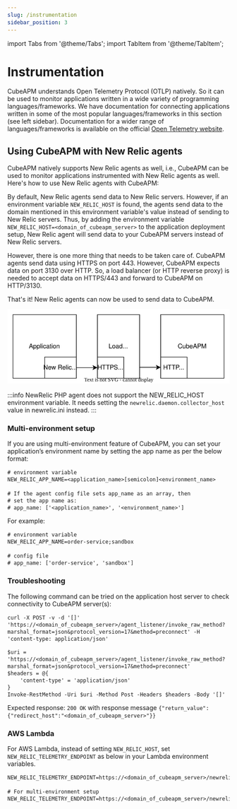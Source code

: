```yaml
---
slug: /instrumentation
sidebar_position: 3
---
```


import Tabs from '@theme/Tabs';
import TabItem from '@theme/TabItem';

# Instrumentation

CubeAPM understands Open Telemetry Protocol (OTLP) natively. So it can be used to monitor applications written in a wide variety of programming languages/frameworks. We have documentation for connecting applications written in some of the most popular languages/frameworks in this section (see left sidebar). Documentation for a wider range of languages/frameworks is available on the official [Open Telemetry website](https://opentelemetry.io/docs/instrumentation/).

## Using CubeAPM with New Relic agents

CubeAPM natively supports New Relic agents as well, i.e., CubeAPM can be used to monitor applications instrumented with New Relic agents as well. Here's how to use New Relic agents with CubeAPM:

By default, New Relic agents send data to New Relic servers. However, if an environment variable `NEW_RELIC_HOST` is found, the agents send data to the domain mentioned in this environment variable's value instead of sending to New Relic servers. Thus, by adding the environment variable `NEW_RELIC_HOST=<domain_of_cubeapm_server>` to the application deployment setup, New Relic agent will send data to your CubeAPM servers instead of New Relic servers.

However, there is one more thing that needs to be taken care of. CubeAPM agents send data using HTTPS on port 443. However, CubeAPM expects data on port 3130 over HTTP. So, a load balancer (or HTTP reverse proxy) is needed to accept data on HTTPS/443 and forward to CubeAPM on HTTP/3130.

That's it! New Relic agents can now be used to send data to CubeAPM.

![CubeAPM with New Relic](/img/new-relic.svg)

:::info
NewRelic PHP agent does not support the NEW_RELIC_HOST environment variable. It needs setting the `newrelic.daemon.collector_host` value in newrelic.ini instead.
:::

### Multi-environment setup

If you are using multi-environment feature of CubeAPM, you can set your application’s environment name by setting the app name as per the below format:

```shell
# environment variable
NEW_RELIC_APP_NAME=<application_name>[semicolon]<environment_name>

# If the agent config file sets app_name as an array, then
# set the app name as:
# app_name: ['<application_name>', '<environment_name>']
```

For example:

```shell
# environment variable
NEW_RELIC_APP_NAME=order-service;sandbox

# config file
# app_name: ['order-service', 'sandbox']
```

### Troubleshooting

The following command can be tried on the application host server to check connectivity to CubeAPM server(s):
<Tabs groupId="shells">
<TabItem value="bash" label="bash">

```shell
curl -X POST -v -d '[]' 'https://<domain_of_cubeapm_server>/agent_listener/invoke_raw_method?marshal_format=json&protocol_version=17&method=preconnect' -H 'content-type: application/json'
```

</TabItem>
<TabItem value="powershell" label="powershell">

```shell
$uri = 'https://<domain_of_cubeapm_server>/agent_listener/invoke_raw_method?marshal_format=json&protocol_version=17&method=preconnect'
$headers = @{
    'content-type' = 'application/json'
}
Invoke-RestMethod -Uri $uri -Method Post -Headers $headers -Body '[]'
```

</TabItem>
</Tabs>

Expected response: `200 OK` with response message `{"return_value":{"redirect_host":"<domain_of_cubeapm_server>"}}`

### AWS Lambda

For AWS Lambda, instead of setting `NEW_RELIC_HOST`, set `NEW_RELIC_TELEMETRY_ENDPOINT` as below in your Lambda environment variables.

```shell
NEW_RELIC_TELEMETRY_ENDPOINT=https://<domain_of_cubeapm_server>/newrelic/aws/lambda/v1

# For multi-environment setup
NEW_RELIC_TELEMETRY_ENDPOINT=https://<domain_of_cubeapm_server>/newrelic/aws/lambda/v1/env/<environment_name>
```

